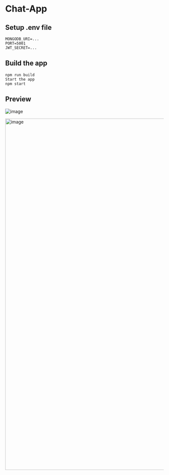 # Chat-App

## Setup .env file
```
MONGODB_URI=...
PORT=5001
JWT_SECRET=...
```
## Build the app
```
npm run build
Start the app
npm start
```

## Preview
![image](https://github.com/user-attachments/assets/fd16fada-b043-48ce-9714-3fa207b8fe02)

<img width="1114" alt="image" src="https://github.com/user-attachments/assets/0ac67b4f-eef4-424f-bdb0-7f0338e1e01f" />


